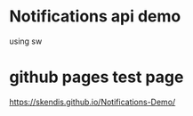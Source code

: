 # Notifications api demo
using sw 
# github pages test page
https://skendis.github.io/Notifications-Demo/
